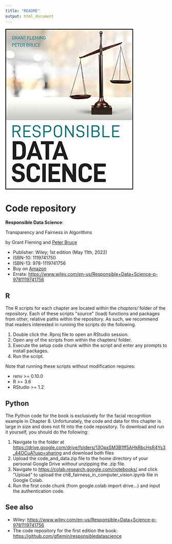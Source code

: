 ```yaml
---
title: "README"
output: html_document
---
```


![Book cover](images//responsible_ds_cover.jpg)

# Code repository
**Responsible Data Science**:  

Transparency and Fairness in Algorithms

by Grant Fleming and [Peter Bruce](https://www.amazon.com/Peter-Bruce/e/B01N3C4ACN%3Fref=dbs_a_mng_rwt_scns_share)

- Publisher: Wiley; 1st edition (May 11th, 2022)
- ISBN-10: 1119741750
- ISBN-13: 978-1119741756
- Buy on [Amazon](https://www.amazon.com/Responsible-Data-Science-Transparency-Algorithms/dp/1119741750)
- Errata: https://www.wiley.com/en-us/Responsible+Data+Science-p-9781119741756

## R
The R scripts for each chapter are located within the _chapters/_
folder of the repository. Each of these scripts "source" (load) functions 
and packages from other, relative paths within the repository. 
As such, we recommend that readers interested in running the scripts do the following.

1. Double click the .Rproj file to open an RStudio session. 
2. Open any of the scripts from within the chapters/ folder. 
3. Execute the setup code chunk within the script and enter any prompts to install packages.
4. Run the script.

Note that running these scripts without modification requires:

- renv >= 0.10.0
- R >= 3.6
- RStudio >= 1.2

## Python
The Python code for the book is exclusively for the facial recognition
example in Chapter 8. Unfortunately, the code and data for this chapter is 
large in size and does not fit into the code repository. To download and
run it yourself, you should do the following:

1. Navigate to the folder at https://drive.google.com/drive/folders/13OpxSM3B1ff5AHkRbcHsR4Ys3_44OCuA?usp=sharing and
download both files
2. Upload the code_and_data.zip file to the home directory of your personal Google Drive _without_ unzipping the .zip
file.
3. Navigate to https://colab.research.google.com/notebooks/ and click "Upload" to upload the 
ch8_fairness_in_computer_vision.ipynb file in Google Colab.
4. Run the first code chunk (from google.colab import drive...) and input the authentication code.

## See also
- Wiley: https://www.wiley.com/en-us/Responsible+Data+Science-p-9781119741756
- The code repository for the first edition the book: https://github.com/gflemin/responsibledatascience